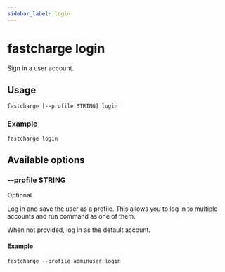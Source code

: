 ```yaml
---
sidebar_label: login
---
```


# fastcharge login

Sign in a user account.

## Usage

    fastcharge [--profile STRING] login

### Example

    fastcharge login

## Available options

### --profile STRING

Optional

Log in and save the user as a profile. This allows you to log in to multiple
accounts and run command as one of them.

When not provided, log in as the default account.

#### Example

    fastcharge --profile adminuser login
